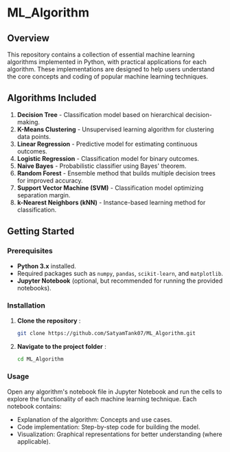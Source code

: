 # ML_Algorithm

## Overview
This repository contains a collection of essential machine learning algorithms implemented in Python, with practical applications for each algorithm. These implementations are designed to help users understand the core concepts and coding of popular machine learning techniques.

## Algorithms Included
1. **Decision Tree** - Classification model based on hierarchical decision-making.
2. **K-Means Clustering** - Unsupervised learning algorithm for clustering data points.
3. **Linear Regression** - Predictive model for estimating continuous outcomes.
4. **Logistic Regression** - Classification model for binary outcomes.
5. **Naive Bayes** - Probabilistic classifier using Bayes' theorem.
6. **Random Forest** - Ensemble method that builds multiple decision trees for improved accuracy.
7. **Support Vector Machine (SVM)** - Classification model optimizing separation margin.
8. **k-Nearest Neighbors (kNN)** - Instance-based learning method for classification.

## Getting Started

### Prerequisites
- **Python 3.x** installed.
- Required packages such as `numpy`, `pandas`, `scikit-learn`, and `matplotlib`.
- **Jupyter Notebook** (optional, but recommended for running the provided notebooks).

### Installation
1. **Clone the repository** :
   ```bash
   git clone https://github.com/SatyamTank07/ML_Algorithm.git
2. **Navigate to the project folder** :
   ```bash
   cd ML_Algorithm

### Usage
Open any algorithm's notebook file in Jupyter Notebook and run the cells to explore the functionality of each machine learning technique. Each notebook contains:

* Explanation of the algorithm: Concepts and use cases.
* Code implementation: Step-by-step code for building the model.
* Visualization: Graphical representations for better understanding (where applicable).
